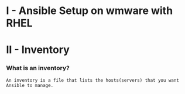 # I - Ansible Setup on wmware with RHEL

# II - Inventory
### What is an **inventory**?
```
An inventory is a file that lists the hosts(servers) that you want Ansible to manage.
```